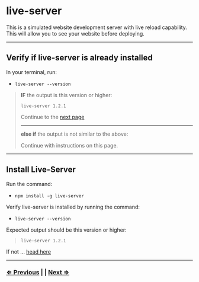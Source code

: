 # live-server

This is a simulated website development server with live reload capability. This will allow you to see your website before deploying.

---

## Verify if live-server is already installed

In your terminal, run:

- `live-server --version`

> **IF** the output is this version or higher:
>
> ```text
> live-server 1.2.1
> ```
>
> Continue to the [next page](./9-eslint.md)
>
> ---
>
> **else if** the output is not similar to the above:
>
> Continue with instructions on this page.

---

## Install Live-Server

Run the command:

- `npm install -g live-server`

Verify live-server is installed by running the command:

- `live-server --version`

Expected output should be this version or higher:

> ```text
> live-server 1.2.1
> ```

If not ... [head here](../../error/error.md)

---

### [⇐ Previous](./7-node.md) | | [Next ⇒](./9-eslint.md)
